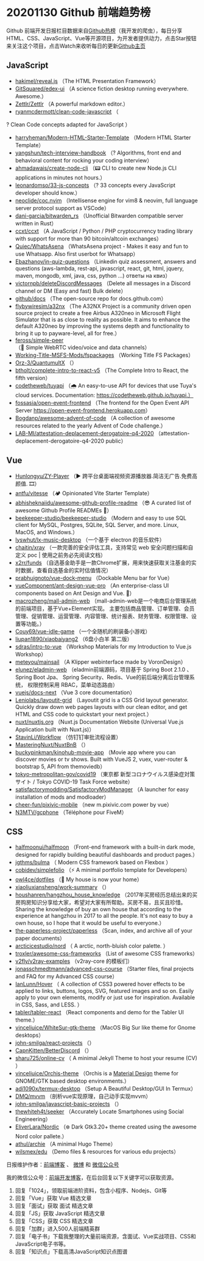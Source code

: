 # 20201130 Github 前端趋势榜

Github 前端开发日报栏目数据来自[Github热榜](https://github.qdkfweb.cn/)（我开发的爬虫），每日分享HTML、CSS、JavaScript、Vue等开源项目，为开发者提供动力，点击Star按钮来关注这个项目，点击Watch来收听每日的更新[Github主页](https://github.com/kujian/githubTrending)
## JavaScript

* [hakimel/reveal.js](https://github.com/hakimel/reveal.js) （The HTML Presentation Framework）
* [GitSquared/edex-ui](https://github.com/GitSquared/edex-ui) （A science fiction desktop running everywhere. Awesome.）
* [Zettlr/Zettlr](https://github.com/Zettlr/Zettlr) （A powerful markdown editor.）
* [ryanmcdermott/clean-code-javascript](https://github.com/ryanmcdermott/clean-code-javascript) （
        
? Clean Code concepts adapted for JavaScript
      ）
* [harryheman/Modern-HTML-Starter-Template](https://github.com/harryheman/Modern-HTML-Starter-Template) （Modern HTML Starter Template）
* [yangshun/tech-interview-handbook](https://github.com/yangshun/tech-interview-handbook) （? Algorithms, front end and behavioral content for rocking your coding interview）
* [ahmadawais/create-node-cli](https://github.com/ahmadawais/create-node-cli) （&#x1f4df; CLI to create new Node.js CLI applications in minutes not hours.）
* [leonardomso/33-js-concepts](https://github.com/leonardomso/33-js-concepts) （? 33 concepts every JavaScript developer should know.）
* [neoclide/coc.nvim](https://github.com/neoclide/coc.nvim) （Intellisense engine for vim8 &amp; neovim, full language server protocol support as VSCode）
* [dani-garcia/bitwarden_rs](https://github.com/dani-garcia/bitwarden_rs) （Unofficial Bitwarden compatible server written in Rust）
* [ccxt/ccxt](https://github.com/ccxt/ccxt) （A JavaScript / Python / PHP cryptocurrency trading library with support for more than 90 bitcoin/altcoin exchanges）
* [Quiec/WhatsAsena](https://github.com/Quiec/WhatsAsena) （WhatsAsena project - Makes it easy and fun to use Whatsapp. Also first userbot for Whatsapp）
* [Ebazhanov/in-quiz-questions](https://github.com/Ebazhanov/in-quiz-questions) （Linkedin quiz assessment, answers and questions (aws-lambda, rest-api, javascript, react, git, html, jquery, maven, mongodb, xml, java, css, python ...) ответы на квиз）
* [victornpb/deleteDiscordMessages](https://github.com/victornpb/deleteDiscordMessages) （Delete all messages in a Discord channel or DM (Easy and fast) Bulk delete）
* [github/docs](https://github.com/github/docs) （The open-source repo for docs.github.com）
* [flybywiresim/a32nx](https://github.com/flybywiresim/a32nx) （The A32NX Project is a community driven open source project to create a free Airbus A320neo in Microsoft Flight Simulator that is as close to reality as possible. It aims to enhance the default A320neo by improving the systems depth and functionality to bring it up to payware-level, all for free.）
* [feross/simple-peer](https://github.com/feross/simple-peer) （&#x1f4e1; Simple WebRTC video/voice and data channels）
* [Working-Title-MSFS-Mods/fspackages](https://github.com/Working-Title-MSFS-Mods/fspackages) （Working Title FS Packages）
* [Orz-3/QuantumultX](https://github.com/Orz-3/QuantumultX) （）
* [btholt/complete-intro-to-react-v5](https://github.com/btholt/complete-intro-to-react-v5) （The Complete Intro to React, the fifth version）
* [codetheweb/tuyapi](https://github.com/codetheweb/tuyapi) （&#x1f327; An easy-to-use API for devices that use Tuya's cloud services. Documentation: https://codetheweb.github.io/tuyapi.）
* [fossasia/open-event-frontend](https://github.com/fossasia/open-event-frontend) （The frontend for the Open Event API Server <a href="https://open-event-frontend.herokuapp.com" rel="nofollow">https://open-event-frontend.herokuapp.com</a>）
* [Bogdanp/awesome-advent-of-code](https://github.com/Bogdanp/awesome-advent-of-code) （A collection of awesome resources related to the yearly Advent of Code challenge.）
* [LAB-MI/attestation-deplacement-derogatoire-q4-2020](https://github.com/LAB-MI/attestation-deplacement-derogatoire-q4-2020) （attestation-deplacement-derogatoire-q4-2020 public）

## Vue

* [Hunlongyu/ZY-Player](https://github.com/Hunlongyu/ZY-Player) （▶️ 跨平台桌面端视频资源播放器.简洁无广告.免费高颜值. &#x1f39e;）
* [antfu/vitesse](https://github.com/antfu/vitesse) （&#x1f3d5; Opinionated Vite Starter Template）
* [abhisheknaiidu/awesome-github-profile-readme](https://github.com/abhisheknaiidu/awesome-github-profile-readme) （&#x1f60e; A curated list of awesome Github Profile READMEs &#x1f4dd;）
* [beekeeper-studio/beekeeper-studio](https://github.com/beekeeper-studio/beekeeper-studio) （Modern and easy to use SQL client for MySQL, Postgres, SQLite, SQL Server, and more. Linux, MacOS, and Windows.）
* [lyswhut/lx-music-desktop](https://github.com/lyswhut/lx-music-desktop) （一个基于 electron 的音乐软件）
* [chaitin/xray](https://github.com/chaitin/xray) （一款完善的安全评估工具，支持常见 web 安全问题扫描和自定义 poc | 使用之前务必先阅读文档）
* [x2rr/funds](https://github.com/x2rr/funds) （自选基金助手是一款Chrome扩展，用来快速获取关注基金的实时数据，查看自选基金的实时估值情况）
* [prabhuignoto/vue-dock-menu](https://github.com/prabhuignoto/vue-dock-menu) （Dockable Menu bar for Vue）
* [vueComponent/ant-design-vue-pro](https://github.com/vueComponent/ant-design-vue-pro) （An enterprise-class UI components based on Ant Design and Vue. &#x1f41c;）
* [macrozheng/mall-admin-web](https://github.com/macrozheng/mall-admin-web) （mall-admin-web是一个电商后台管理系统的前端项目，基于Vue+Element实现。 主要包括商品管理、订单管理、会员管理、促销管理、运营管理、内容管理、统计报表、财务管理、权限管理、设置等功能。）
* [Couy69/vue-idle-game](https://github.com/Couy69/vue-idle-game) （一个全随机的刷装备小游戏）
* [liupan1890/xiaobaiyang2](https://github.com/liupan1890/xiaobaiyang2) （6盘小白羊 第二版）
* [sdras/intro-to-vue](https://github.com/sdras/intro-to-vue) （Workshop Materials for my Introduction to Vue.js Workshop）
* [meteyou/mainsail](https://github.com/meteyou/mainsail) （A Klipper webinterface made by VoronDesign）
* [elunez/eladmin-web](https://github.com/elunez/eladmin-web) （eladmin前端源码，项目基于 Spring Boot 2.1.0 、 Spring Boot Jpa、 Spring Security、Redis、Vue的前后端分离后台管理系统， 权限控制采用 RBAC，菜单动态路由）
* [vuejs/docs-next](https://github.com/vuejs/docs-next) （Vue 3 core documentation）
* [Leniolabs/layoutit-grid](https://github.com/Leniolabs/layoutit-grid) （Layoutit grid is a CSS Grid layout generator. Quickly draw down web pages layouts with our clean editor, and get HTML and CSS code to quickstart your next project.）
* [nuxt/nuxtjs.org](https://github.com/nuxt/nuxtjs.org) （Nuxt.js Documentation Website (Universal Vue.js Application built with Nuxt.js)）
* [StavinLi/Workflow](https://github.com/StavinLi/Workflow) （仿钉钉审批流程设置）
* [MasteringNuxt/NuxtBnB](https://github.com/MasteringNuxt/NuxtBnB) （）
* [buckypinkman/kinohub-movie-app](https://github.com/buckypinkman/kinohub-movie-app) （Movie app where you can discover movies or tv shows. Built with VueJS 2, vuex, vuer-router &amp; bootstrap 5, API from themoviedb）
* [tokyo-metropolitan-gov/covid19](https://github.com/tokyo-metropolitan-gov/covid19) （東京都 新型コロナウイルス感染症対策サイト / Tokyo COVID-19 Task Force website）
* [satisfactorymodding/SatisfactoryModManager](https://github.com/satisfactorymodding/SatisfactoryModManager) （A launcher for easy installation of mods and modloader）
* [cheer-fun/pixivic-mobile](https://github.com/cheer-fun/pixivic-mobile) （new m.pixivic.com power by vue）
* [N3MTV/gcphone](https://github.com/N3MTV/gcphone) （Téléphone pour FiveM）

## CSS

* [halfmoonui/halfmoon](https://github.com/halfmoonui/halfmoon) （Front-end framework with a built-in dark mode, designed for rapidly building beautiful dashboards and product pages.）
* [jgthms/bulma](https://github.com/jgthms/bulma) （
        Modern CSS framework based on Flexbox
      ）
* [cobidev/simplefolio](https://github.com/cobidev/simplefolio) （⚡️ A minimal portfolio template for Developers）
* [owl4ce/dotfiles](https://github.com/owl4ce/dotfiles) （&#x1f3e1; My house is now your home）
* [xiaoliuxiansheng/work-summary](https://github.com/xiaoliuxiansheng/work-summary) （）
* [houshanren/hangzhou_house_knowledge](https://github.com/houshanren/hangzhou_house_knowledge) （2017年买房经历总结出来的买房购房知识分享给大家，希望对大家有所帮助。买房不易，且买且珍惜。Sharing the knowledge of buy an own house that according to the experience at hangzhou in 2017 to all the people. It's not easy to buy a own house, so I hope that it would be useful to everyone.）
* [the-paperless-project/paperless](https://github.com/the-paperless-project/paperless) （Scan, index, and archive all of your paper documents）
* [arcticicestudio/nord](https://github.com/arcticicestudio/nord) （
        A arctic, north-bluish color palette.
      ）
* [troxler/awesome-css-frameworks](https://github.com/troxler/awesome-css-frameworks) （List of awesome CSS frameworks）
* [v2fly/v2ray-examples](https://github.com/v2fly/v2ray-examples) （v2ray-core 的模板们）
* [jonasschmedtmann/advanced-css-course](https://github.com/jonasschmedtmann/advanced-css-course) （Starter files, final projects and FAQ for my Advanced CSS course）
* [IanLunn/Hover](https://github.com/IanLunn/Hover) （
        A collection of CSS3 powered hover effects to be applied to links, buttons, logos, SVG, featured images and so on. Easily apply to your own elements, modify or just use for inspiration. Available in CSS, Sass, and LESS.
      ）
* [tabler/tabler-react](https://github.com/tabler/tabler-react) （React components and demo for the Tabler UI theme.）
* [vinceliuice/WhiteSur-gtk-theme](https://github.com/vinceliuice/WhiteSur-gtk-theme) （MacOS Big Sur like theme for Gnome desktops）
* [john-smilga/react-projects](https://github.com/john-smilga/react-projects) （）
* [CapnKitten/BetterDiscord](https://github.com/CapnKitten/BetterDiscord) （）
* [sharu725/online-cv](https://github.com/sharu725/online-cv) （
        A minimal Jekyll Theme to host your resume (CV)
      ）
* [vinceliuice/Orchis-theme](https://github.com/vinceliuice/Orchis-theme) （Orchis is a [Material Design](https://material.io) theme for GNOME/GTK based desktop environments.）
* [adi1090x/termux-desktop](https://github.com/adi1090x/termux-desktop) （Setup A Beautiful Desktop/GUI In Termux）
* [DMQ/mvvm](https://github.com/DMQ/mvvm) （剖析vue实现原理，自己动手实现mvvm）
* [john-smilga/javascript-basic-projects](https://github.com/john-smilga/javascript-basic-projects) （）
* [thewhiteh4t/seeker](https://github.com/thewhiteh4t/seeker) （Accurately Locate Smartphones using Social Engineering）
* [EliverLara/Nordic](https://github.com/EliverLara/Nordic) （:snowflake: Dark Gtk3.20+ theme created using the awesome Nord color pallete.）
* [athul/archie](https://github.com/athul/archie) （A minimal Hugo Theme）
* [wilsmex/edu](https://github.com/wilsmex/edu) （Demo files &amp; resources for various edu projects）


日报维护作者：[前端博客](https://qdkfweb.cn/) 、 [微博](https://qdkfweb.cn/go/weibo) 和 [微信公众号](https://open.weixin.qq.com/qr/code?username=caibaojian_com)

我的微信公众号：[前端开发博客](https://open.weixin.qq.com/qr/code?username=caibaojian_com)，在后台回复以下关键字可以获取资源。

1. 回复「1024」，领取前端进阶资料，包含小程序、Nodejs、Git等
2. 回复「Vue」获取 Vue 精选文章
3. 回复「面试」获取 面试 精选文章
4. 回复「JS」获取 JavaScript 精选文章
5. 回复「CSS」获取 CSS 精选文章
6. 回复「加群」进入500人前端精英群
7. 回复「电子书」下载我整理的大量前端资源，含面试、Vue实战项目、CSS和JavaScript电子书等。
8. 回复「知识点」下载高清JavaScript知识点图谱